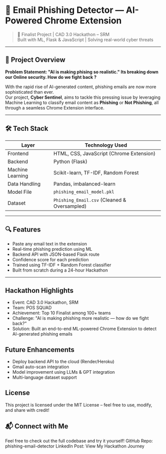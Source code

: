 # 💌 Email Phishing Detector — AI-Powered Chrome Extension

> 🚨 Finalist Project | CAD 3.0 Hackathon – SRM  
> Built with ML, Flask & JavaScript | Solving real-world cyber threats

---

## 🚀 Project Overview

**Problem Statement: "AI is making phising so realistic." Its breaking down our Online security. How do we fight back ?**

With the rapid rise of AI-generated content, phishing emails are now more sophisticated than ever.  
Our project, **Cyber Sentinel**, aims to tackle this pressing issue by leveraging Machine Learning to classify email content as **Phishing** or **Not Phishing**, all through a seamless Chrome Extension interface.

---

## 🛠️ Tech Stack

| Layer        | Technology Used                             |
|--------------|---------------------------------------------|
| Frontend     | HTML, CSS, JavaScript (Chrome Extension)    |
| Backend      | Python (Flask)                              |
| Machine Learning | Scikit-learn, TF-IDF, Random Forest     |
| Data Handling| Pandas, imbalanced-learn                    |
| Model File   | `phishing_email_model.pkl`                  |
| Dataset      | `Phishing_Email.csv` (Cleaned & Oversampled)|

---

## 🔍 Features

-  Paste any email text in the extension
-  Real-time phishing prediction using ML
-  Backend API with JSON-based Flask route
-  Confidence score for each prediction
-  Trained using TF-IDF + Random Forest classifier
-  Built from scratch during a 24-hour Hackathon

---

## Hackathon Highlights
 
 - Event: CAD 3.0 Hackathon, SRM
 - Team: POS SQUAD
 - Achievement: Top 10 Finalist among 100+ teams
 - Challenge: "AI is making phishing more realistic — how do we fight back?"
 - Solution: Built an end-to-end ML-powered Chrome Extension to detect AI-generated phishing emails


## Future Enhancements

- Deploy backend API to the cloud (Render/Heroku)
- Gmail auto-scan integration
- Model improvement using LLMs & GPT integration
-  Multi-language dataset support


## License
This project is licensed under the MIT License – feel free to use, modify, and share with credit!

## 📬 Connect with Me

Feel free to check out the full codebase and try it yourself!
GitHub Repo: phishing-email-detector
LinkedIn Post: View My Hackathon Journey


